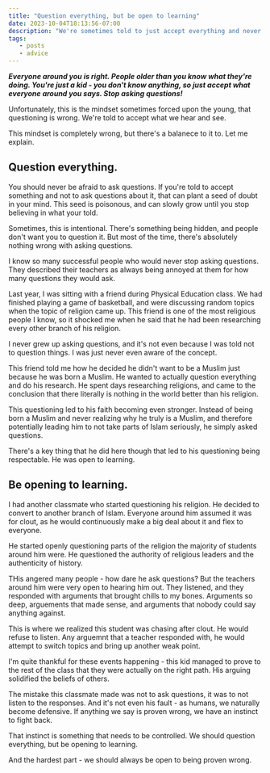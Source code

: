 ```yaml
---
title: "Question everything, but be open to learning"
date: 2023-10-04T18:13:56-07:00
description: "We're sometimes told to just accept everything and never question. Here's why that's the wrong mindset."
tags:
   - posts
   - advice
---
```


***Everyone around you is right. People older than you know what they're doing. You're just a kid - you don't know anything, so just accept what everyone around you says. Stop asking questions!***

Unfortunately, this is the mindset sometimes forced upon the young, that questioning is wrong. We're told to accept what we hear and see.

This mindset is completely wrong, but there's a balanece to it to. Let me explain.

## Question everything.
You should never be afraid to ask questions. If you're told to accept something and not to ask questions about it, that can plant a seed of doubt in your mind. This seed is poisonous, and can slowly grow until you stop believing in what your told.

Sometimes, this is intentional. There's something being hidden, and people don't want you to question it. But most of the time, there's absolutely nothing wrong with asking questions.

I know so many successful people who would never stop asking questions. They described their teachers as always being annoyed at them for how many questions they would ask.

Last year, I was sitting with a friend during Physical Education class. We had finished playing a game of basketball, and were discussing random topics when the topic of religion came up. This friend is one of the most religious people I know, so it shocked me when he said that he had been researching every other branch of his religion.

I never grew up asking questions, and it's not even because I was told not to question things. I was just never even aware of the concept.

This friend told me how he decided he didn't want to be a Muslim just because he was born a Muslim. He wanted to actually question everything and do his research. He spent days researching religions, and came to the conclusion that there literally is nothing in the world better than his religion.

This questioning led to his faith becoming even stronger. Instead of being born a Muslim and never realizing why he truly is a Muslim, and therefore potentially leading him to not take parts of Islam seriously, he simply asked questions.

There's a key thing that he did here though that led to his questioning being respectable. He was open to learning.

## Be opening to learning.
I had another classmate who started questioning his religion. He decided to convert to another branch of Islam. Everyone around him assumed it was for clout, as he would continuously make a big deal about it and flex to everyone.

He started openly questioning parts of the religion the majority of students around him were. He questioned the authority of religious leaders and the authenticity of history.

THis angered many people - how dare he ask questions? But the teachers around him were very open to hearing him out. They listened, and they responded with arguments that brought chills to my bones. Arguments so deep, arguements that made sense, and arguments that nobody could say anything against.

This is where we realized this student was chasing after clout. He would refuse to listen. Any arguemnt that a teacher responded with, he would attempt to switch topics and bring up another weak point.

I'm quite thankful for these events happening - this kid managed to prove to the rest of the class that they were actually on the right path. His arguing solidified the beliefs of others.

The mistake this classmate made was not to ask questions, it was to not listen to the responses. And it's not even his fault - as humans, we naturally become defensive. If anything we say is proven wrong, we have an instinct to fight back.

That instinct is something that needs to be controlled. We should question everything, but be opening to learning.

And the hardest part - we should always be open to being proven wrong.